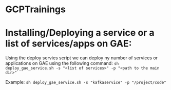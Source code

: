 # GCPTrainings

Installing/Deploying a service or a list of services/apps on GAE:
================================================================
Using the deploy servies script we can deploy ny number of services or applications on GAE using the following command:
``sh deploy_gae_service.sh -s "<list of services>" -p "<path to the main dir>"
``

Example:
``sh deploy_gae_service.sh -s "kafkaservice" -p "/project/code"
``